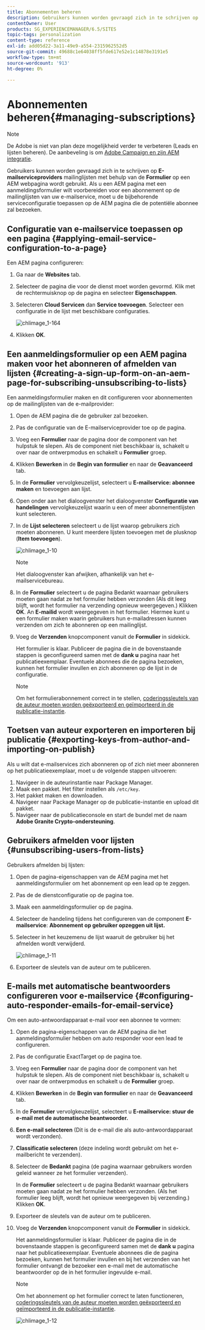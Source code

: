 ```yaml
---
title: Abonnementen beheren
description: Gebruikers kunnen worden gevraagd zich in te schrijven op de mailinglijsten van de e-mailprovider met de hulp van de formuliercomponent die op een AEM webpagina wordt gebruikt. Als u een AEM pagina met een aanmeldingsformulier wilt voorbereiden voor een abonnement op de mailinglijsten van uw e-mailservice, moet u de bijbehorende serviceconfiguratie toepassen op de AEM pagina die de potentiële abonnee zal bezoeken.
contentOwner: User
products: SG_EXPERIENCEMANAGER/6.5/SITES
topic-tags: personalization
content-type: reference
exl-id: add05d22-3a11-49e9-a554-2315962552d5
source-git-commit: 49688c1e64038ff5fde617e52e1c14878e3191e5
workflow-type: tm+mt
source-wordcount: '913'
ht-degree: 0%

---
```


# Abonnementen beheren{#managing-subscriptions}

>[!NOTE]
>
>De Adobe is niet van plan deze mogelijkheid verder te verbeteren (Leads en lijsten beheren).
>De aanbeveling is om [Adobe Campaign en zijn AEM integratie](/help/sites-administering/campaign.md).

Gebruikers kunnen worden gevraagd zich in te schrijven op **E-mailserviceproviders** mailinglijsten met behulp van de **Formulier** op een AEM webpagina wordt gebruikt. Als u een AEM pagina met een aanmeldingsformulier wilt voorbereiden voor een abonnement op de mailinglijsten van uw e-mailservice, moet u de bijbehorende serviceconfiguratie toepassen op de AEM pagina die de potentiële abonnee zal bezoeken.

## Configuratie van e-mailservice toepassen op een pagina {#applying-email-service-configuration-to-a-page}

Een AEM pagina configureren:

1. Ga naar de **Websites** tab.
1. Selecteer de pagina die voor de dienst moet worden gevormd. Klik met de rechtermuisknop op de pagina en selecteer **Eigenschappen**.

1. Selecteren **Cloud Servicen** dan **Service toevoegen**. Selecteer een configuratie in de lijst met beschikbare configuraties.

   ![chlimage_1-164](assets/chlimage_1-164.png)

1. Klikken **OK**.

## Een aanmeldingsformulier op een AEM pagina maken voor het abonneren of afmelden van lijsten {#creating-a-sign-up-form-on-an-aem-page-for-subscribing-unsubscribing-to-lists}

Een aanmeldingsformulier maken en dit configureren voor abonnementen op de mailinglijsten van de e-mailprovider:

1. Open de AEM pagina die de gebruiker zal bezoeken.
1. Pas de configuratie van de E-mailserviceprovider toe op de pagina.

1. Voeg een **Formulier** naar de pagina door de component van het hulpstuk te slepen. Als de component niet beschikbaar is, schakelt u over naar de ontwerpmodus en schakelt u **Formulier** groep.
1. Klikken **Bewerken** in de **Begin van formulier** en naar de **Geavanceerd** tab.
1. In de **Formulier** vervolgkeuzelijst, selecteert u **E-mailservice: abonnee maken** en toevoegen aan lijst.
1. Open onder aan het dialoogvenster het dialoogvenster **Configuratie van handelingen** vervolgkeuzelijst waarin u een of meer abonnementlijsten kunt selecteren.
1. In de **Lijst selecteren** selecteert u de lijst waarop gebruikers zich moeten abonneren. U kunt meerdere lijsten toevoegen met de plusknop (**Item toevoegen**).

   ![chlimage_1-10](assets/chlimage_1-10.jpeg)

   >[!NOTE]
   >
   >Het dialoogvenster kan afwijken, afhankelijk van het e-mailservicebureau.

1. In de **Formulier** selecteert u de pagina Bedankt waarnaar gebruikers moeten gaan nadat ze het formulier hebben verzonden (Als dit leeg blijft, wordt het formulier na verzending opnieuw weergegeven.) Klikken **OK**. An **E-mailid** wordt weergegeven in het formulier. Hiermee kunt u een formulier maken waarin gebruikers hun e-mailadressen kunnen verzenden om zich te abonneren op een mailinglijst.
1. Voeg de **Verzenden** knopcomponent vanuit de **Formulier** in sidekick.

   Het formulier is klaar. Publiceer de pagina die in de bovenstaande stappen is geconfigureerd samen met de **dank u** pagina naar het publicatieexemplaar. Eventuele abonnees die de pagina bezoeken, kunnen het formulier invullen en zich abonneren op de lijst in de configuratie.

   >[!NOTE]
   >
   >Om het formulierabonnement correct in te stellen, [coderingssleutels van de auteur moeten worden geëxporteerd en geïmporteerd in de publicatie-instantie](#exporting-keys-from-author-and-importing-on-publish).

## Toetsen van auteur exporteren en importeren bij publicatie {#exporting-keys-from-author-and-importing-on-publish}

Als u wilt dat e-mailservices zich abonneren op of zich niet meer abonneren op het publicatieexemplaar, moet u de volgende stappen uitvoeren:

1. Navigeer in de auteurinstantie naar Package Manager.
1. Maak een pakket. Het filter instellen als `/etc/key`.
1. Het pakket maken en downloaden.
1. Navigeer naar Package Manager op de publicatie-instantie en upload dit pakket.
1. Navigeer naar de publicatieconsole en start de bundel met de naam **Adobe Granite Crypto-ondersteuning**.

## Gebruikers afmelden voor lijsten {#unsubscribing-users-from-lists}

Gebruikers afmelden bij lijsten:

1. Open de pagina-eigenschappen van de AEM pagina met het aanmeldingsformulier om het abonnement op een lead op te zeggen.
1. Pas de de dienstconfiguratie op de pagina toe.
1. Maak een aanmeldingsformulier op de pagina.
1. Selecteer de handeling tijdens het configureren van de component **E-mailservice**: **Abonnement op gebruiker opzeggen uit lijst.**
1. Selecteer in het keuzemenu de lijst waaruit de gebruiker bij het afmelden wordt verwijderd.

   ![chlimage_1-11](assets/chlimage_1-11.jpeg)

1. Exporteer de sleutels van de auteur om te publiceren.

## E-mails met automatische beantwoorders configureren voor e-mailservice {#configuring-auto-responder-emails-for-email-service}

Om een auto-antwoordapparaat e-mail voor een abonnee te vormen:

1. Open de pagina-eigenschappen van de AEM pagina die het aanmeldingsformulier hebben om auto responder voor een lead te configureren.
1. Pas de configuratie ExactTarget op de pagina toe.

1. Voeg een **Formulier** naar de pagina door de component van het hulpstuk te slepen. Als de component niet beschikbaar is, schakelt u over naar de ontwerpmodus en schakelt u de **Formulier** groep.
1. Klikken **Bewerken** in de **Begin van formulier** en naar de **Geavanceerd** tab.
1. In de **Formulier** vervolgkeuzelijst, selecteert u **E-mailservice: stuur de e-mail met de automatische beantwoorder.**
1. **Een e-mail selecteren** (Dit is de e-mail die als auto-antwoordapparaat wordt verzonden).

1. **Classificatie selecteren** (deze indeling wordt gebruikt om het e-mailbericht te verzenden).
1. Selecteer de **Bedankt** pagina (de pagina waarnaar gebruikers worden geleid wanneer ze het formulier verzenden).

   In de **Formulier** selecteert u de pagina Bedankt waarnaar gebruikers moeten gaan nadat ze het formulier hebben verzonden. (Als het formulier leeg blijft, wordt het opnieuw weergegeven bij verzending.) Klikken **OK**.

1. Exporteer de sleutels van de auteur om te publiceren.
1. Voeg de **Verzenden** knopcomponent vanuit de **Formulier** in sidekick.

   Het aanmeldingsformulier is klaar. Publiceer de pagina die in de bovenstaande stappen is geconfigureerd samen met de **dank u** pagina naar het publicatieexemplaar. Eventuele abonnees die de pagina bezoeken, kunnen het formulier invullen en bij het verzenden van het formulier ontvangt de bezoeker een e-mail met de automatische beantwoorder op de in het formulier ingevulde e-mail.

   >[!NOTE]
   >
   >Om het abonnement op het formulier correct te laten functioneren, [coderingssleutels van de auteur moeten worden geëxporteerd en geïmporteerd in de publicatie-instantie](#exporting-keys-from-author-and-importing-on-publish).

   ![chlimage_1-12](assets/chlimage_1-12.jpeg)

